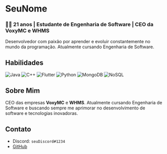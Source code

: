 # SeuNome

### 👨‍💻 21 anos | Estudante de Engenharia de Software | CEO da VoxyMC e WHMS

Desenvolvedor com paixão por aprender e evoluir constantemente no mundo da programação. Atualmente cursando Engenharia de Software.

## Habilidades

![Java](https://img.shields.io/badge/Java-007396?style=for-the-badge&logo=java&logoColor=white)
![C++](https://img.shields.io/badge/C++-00599C?style=for-the-badge&logo=c%2B%2B&logoColor=white)
![Flutter](https://img.shields.io/badge/Flutter-02569B?style=for-the-badge&logo=flutter&logoColor=white)
![Python](https://img.shields.io/badge/Python-3776AB?style=for-the-badge&logo=python&logoColor=white)
![MongoDB](https://img.shields.io/badge/MongoDB-47A248?style=for-the-badge&logo=mongodb&logoColor=white)
![NoSQL](https://img.shields.io/badge/NoSQL-003545?style=for-the-badge&logoColor=white)

## Sobre Mim

CEO das empresas **VoxyMC** e **WHMS**. Atualmente cursando Engenharia de Software e buscando sempre me aprimorar no desenvolvimento de software e tecnologias inovadoras.

## Contato

- Discord: `seuDiscord#1234`
- [GitHub](https://github.com/seu-username)
